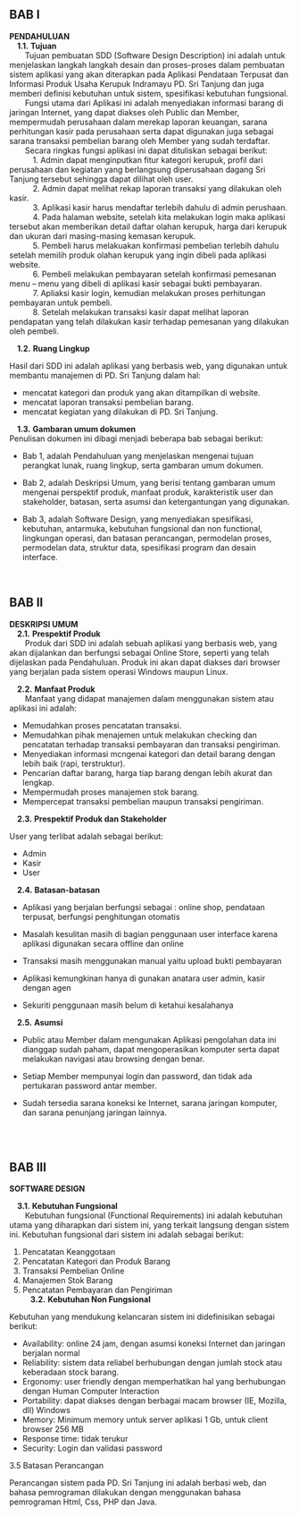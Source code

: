 ## BAB I
**PENDAHULUAN** <br>
&emsp;**1.1.**	**Tujuan**<br>
&emsp;&emsp;Tujuan pembuatan SDD (Software Design Description) ini adalah untuk menjelaskan langkah langkah desain dan proses-proses dalam pembuatan sistem aplikasi yang akan diterapkan pada Aplikasi Pendataan Terpusat dan Informasi Produk Usaha Kerupuk Indramayu PD. Sri Tanjung dan juga memberi definisi kebutuhan untuk sistem, spesifikasi kebutuhan fungsional.<br>
&emsp;&emsp;Fungsi utama dari Aplikasi ini adalah menyediakan informasi barang di jaringan Internet, yang dapat diakses oleh Public dan Member, mempermudah perusahaan dalam merekap laporan keuangan, sarana perhitungan kasir pada perusahaan serta dapat digunakan juga sebagai sarana transaksi pembelian barang oleh Member yang sudah terdaftar.<br>
&emsp;&emsp;Secara ringkas fungsi aplikasi ini dapat dituliskan sebagai berikut:<br>
&emsp;&emsp;&emsp;1.	Admin dapat menginputkan fitur kategori kerupuk, profil dari perusahaan dan kegiatan yang berlangsung diperusahaan dagang Sri Tanjung tersebut sehingga dapat dilihat oleh user.<br>
&emsp;&emsp;&emsp;2.	Admin dapat melihat rekap laporan transaksi yang dilakukan oleh kasir.<br>
&emsp;&emsp;&emsp;3.	Aplikasi kasir harus mendaftar terlebih dahulu di admin perushaan.<br>
&emsp;&emsp;&emsp;4.	Pada halaman website, setelah kita melakukan login maka aplikasi tersebut akan memberikan detail daftar olahan kerupuk, harga dari kerupuk dan ukuran dari masing-masing kemasan kerupuk.<br>
&emsp;&emsp;&emsp;5.	Pembeli harus melakuakan konfirmasi pembelian terlebih dahulu setelah memilih produk olahan kerupuk yang ingin dibeli pada aplikasi website.<br>
&emsp;&emsp;&emsp;6.	Pembeli melakukan pembayaran setelah konfirmasi pemesanan menu – menu yang dibeli di aplikasi kasir sebagai bukti pembayaran.<br>
&emsp;&emsp;&emsp;7.	Apliaksi kasir login, kemudian melakukan proses perhitungan pembayaran untuk pembeli.<br>
&emsp;&emsp;&emsp;8.	Setelah melakukan transaksi kasir dapat melihat laporan pendapatan yang telah dilakukan kasir terhadap pemesanan yang dilakukan oleh pembeli. <br>

&emsp;**1.2.**	**Ruang Lingkup**<br>
<p>Hasil dari SDD ini adalah aplikasi yang berbasis web, yang digunakan untuk membantu manajemen di PD. Sri Tanjung dalam hal:</p>
<ul>
<li>mencatat kategori dan produk yang akan ditampilkan di website.</li>
<li>mencatat laporan transaksi pembelian barang.</li>
<li>mencatat kegiatan yang dilakukan di PD. Sri Tanjung.</li>
</ul>

&emsp;**1.3.**	**Gambaran umum dokumen**<br>
Penulisan dokumen ini dibagi menjadi beberapa bab sebagai berikut:

* Bab 1, 
adalah Pendahuluan yang menjelaskan mengenai tujuan perangkat lunak,
ruang lingkup, serta gambaran umum dokumen.

* Bab 2,
adalah Deskripsi Umum, yang berisi tentang gambaran umum mengenai
perspektif produk, manfaat produk, karakteristik user dan stakeholder, batasan,
serta asumsi dan ketergantungan yang digunakan.

* Bab 3,
adalah Software Design, yang menyediakan spesifikasi, kebutuhan,
antarmuka, kebutuhan fungsional dan non functional, lingkungan operasi, dan
batasan perancangan, permodelan proses, permodelan data, struktur data,
spesifikasi program dan desain interface. <br>
<br>


## BAB II
**DESKRIPSI UMUM** <br>
&emsp;**2.1.**	**Prespektif Produk**<br>
&emsp;&emsp;Produk dari SDD ini adalah sebuah aplikasi yang berbasis web, yang akan dijalankan dan berfungsi sebagai Online Store, seperti yang telah dijelaskan pada Pendahuluan. Produk ini akan dapat diakses dari browser yang berjalan pada sistem operasi Windows maupun
Linux. <br>

&emsp;**2.2.**	**Manfaat Produk**<br>
&emsp;&emsp;Manfaat yang didapat manajemen dalam menggunakan sistem atau aplikasi ini adalah:<br>
* Memudahkan proses pencatatan transaksi.
* Memudahkan pihak menajemen untuk melakukan checking dan pencatatan terhadap transaksi pembayaran dan transaksi pengiriman.
* Menyediakan informasi mcngenai kategori dan detail barang dengan lebih baik (rapi, terstruktur).
* Pencarian daftar barang, harga tiap barang dengan lebih akurat dan lengkap.
* Mempermudah proses manajemen stok barang.
* Mempercepat transaksi pembelian maupun transaksi pengiriman.


&emsp;**2.3.**	**Prespektif Produk dan Stakeholder**<br>
<p>User yang terlibat adalah sebagai berikut:</p>
<ul>
<li>Admin</li>
<li>Kasir</li>
<li>User</li>
</ul>

&emsp;**2.4.**	**Batasan-batasan**<br>
* Aplikasi yang berjalan berfungsi sebagai : online shop, pendataan terpusat, berfungsi penghitungan otomatis

* Masalah kesulitan masih di bagian penggunaan user interface karena aplikasi digunakan secara offline dan online

* Transaksi masih menggunakan manual yaitu upload bukti pembayaran

* Aplikasi kemungkinan hanya di gunakan anatara user admin, kasir dengan agen

* Sekuriti penggunaan masih belum di ketahui kesalahanya


&emsp;**2.5.**	**Asumsi**<br>
* Public atau Member dalam mengunakan Aplikasi pengolahan data ini dianggap sudah paham,
dapat mengoperasikan komputer serta dapat melakukan navigasi atau browsing
dengan benar. 

* Setiap Member mempunyai login dan password, dan tidak ada pertukaran
password antar member. 

* Sudah tersedia sarana koneksi ke Internet, sarana jaringan komputer, dan sarana
penunjang jaringan lainnya.
<br>
<br>

## BAB III
**SOFTWARE DESIGN** <br>

&emsp;**3.1.**	**Kebutuhan Fungsional**<br>
&emsp;&emsp;Kebutuhan fungsional (Functional Requirements) ini adalah kebutuhan utama yang diharapkan dari sistem ini, yang terkait langsung dengan sistem ini. Kebutuhan fungsional dari sistem ini adalah sebagai berikut: <br>
1. Pencatatan Keanggotaan
2. Pencatatan Kategori dan Produk Barang
3. Transaksi Pembelian Online
4. Manajemen Stok Barang
5. Pencatatan Pembayaran dan Pengiriman <br>
&emsp;**3.2.**	**Kebutuhan Non Fungsional**<br>
<p>Kebutuhan yang mendukung kelancaran sistem ini didefinisikan sebagai berikut:</p>
<ul>
<li>Availability: online 24 jam, dengan asumsi koneksi Internet dan jaringan berjalan normal</li>
<li>Reliability: sistem data reliabel berhubungan dengan jumlah stock atau keberadaan stock barang.</li>
<li>Ergonomy: user friendly dengan memperhatikan hal yang berhubungan dengan Human Computer Interaction</li>
<li>Portability: dapat diakses dengan berbagai macam browser (IE, Mozilla, dll) Windows</li>
<li>Memory: Minimum memory untuk server aplikasi 1 Gb, untuk client browser 256 MB</li>
<li>Response time: tidak terukur</li>
<li>Security: Login dan validasi password</li>
</ul>
<p>3.5 Batasan Perancangan</p>
<p>Perancangan sistem pada PD. Sri Tanjung ini adalah berbasi web, dan bahasa pemrograman dilakukan dengan menggunakan bahasa pemrograman Html, Css, PHP dan Java.</p>
